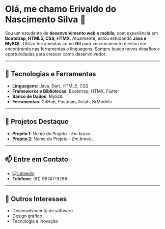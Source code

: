 # Olá, me chamo Erivaldo do Nascimento Silva 👋

Sou um estudante de **desenvolvimento web e mobile**, com experiência em **Bootstrap, HTML5, CSS, HTMX**. Atualmente, estou estudando **Java e MySQL**. Utilizo ferramentas como **Git** para versionamento e estou me encontrando nas ferramentas e linguagens. Sempre busco novos desafios e oportunidades para crescer como desenvolvedor.

---

## 🚀 Tecnologias e Ferramentas

- **Linguagens**: Java, Dart, HTML5, CSS
- **Frameworks e Bibliotecas**: Bootstrap, HTMX, Flutter
- **Banco de Dados**: MySQL
- **Ferramentas**: GitHub, Postman, Astah, BrModelo

---

## 📂 Projetos Destaque

- **Projeto 1**: Nome do Projeto - _Em breve..._
- **Projeto 2**: Nome do Projeto - _Em breve..._

---

## 📫 Entre em Contato

- [![LinkedIn](https://img.shields.io/badge/-LinkedIn-05122A?style=flat&logo=linkedin)](https://www.linkedin.com/in/erivaldo-silva-414773205/)
- **Telefone**: (81) 99747-9288

---

## 🎨 Outros Interesses

- Desenvolvimento de software
- Design gráfico
- Tecnologia e inovação
